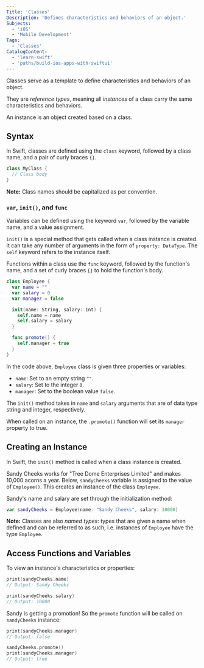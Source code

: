 ```yaml
---
Title: 'Classes'
Description: 'Defines characteristics and behaviors of an object.'
Subjects:
  - 'iOS'
  - 'Mobile Development'
Tags:
  - 'Classes'
CatalogContent:
  - 'learn-swift'
  - 'paths/build-ios-apps-with-swiftui'
---
```


Classes serve as a template to define characteristics and behaviors of an object.

They are _reference types_, meaning all _instances_ of a class carry the same characteristics and behaviors.

An instance is an object created based on a class.

## Syntax

In Swift, classes are defined using the `class` keyword, followed by a class name, and a pair of curly braces `{}`.

```swift
class MyClass {
  // Class body
}
```

**Note:** Class names should be capitalized as per convention.

### `var`, `init()`, and `func`

Variables can be defined using the keyword `var`, followed by the variable name, and a value assignment.

`init()` is a special method that gets called when a class instance is created. It can take any number of arguments in the form of `property: DataType`. The `self` keyword refers to the instance itself.

Functions within a class use the `func` keyword, followed by the function's name, and a set of curly braces `{}` to hold the function's body.

```swift
class Employee {
  var name = ""
  var salary = 0
  var manager = false

  init(name: String, salary: Int) {
    self.name = name
    self.salary = salary
  }

  func promote() {
    self.manager = true
  }
}
```

In the code above, `Employee` class is given three properties or variables:

- `name`: Set to an empty string `""`.
- `salary`: Set to the integer `0`.
- `manager`: Set to the boolean value `false`.

The `init()` method takes in `name` and `salary` arguments that are of data type string and integer, respectively.

When called on an instance, the `.promote()` function will set its `manager` property to true.

## Creating an Instance

In Swift, the `init()` method is called when a class instance is created.

Sandy Cheeks works for "Tree Dome Enterprises Limited" and makes 10,000 acorns a year. Below, `sandyCheeks` variable is assigned to the value of `Employee()`. This creates an instance of the class `Employee`.

Sandy's name and salary are set through the initialization method:

```swift
var sandyCheeks = Employee(name: "Sandy Cheeks", salary: 10000)
```

**Note:** Classes are also _named types_: types that are given a name when defined and can be referred to as such, i.e. instances of `Employee` have the type `Employee`.

## Access Functions and Variables

To view an instance's characteristics or properties:

```swift
print(sandyCheeks.name)
// Output: Sandy Cheeks

print(sandyCheeks.salary)
// Output: 10000
```

Sandy is getting a promotion! So the `promote` function will be called on `sandyCheeks` instance:

```swift
print(sandyCheeks.manager)
// Output: false

sandyCheeks.promote()
print(sandyCheeks.manager)
// Output: true
```
